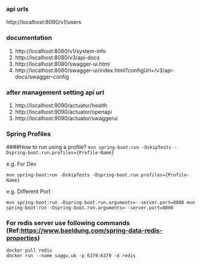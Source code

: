 

### api urls
http://localhost:8080/v1/users
### documentation
1. http://localhost:8080/v1/system-info
2. http://localhost:8080/v3/api-docs
3. http://localhost:8080/swagger-ui.html
4. http://localhost:8080/swagger-ui/index.html?configUrl=/v3/api-docs/swagger-config


### after management setting api url
1. http://localhost:9090/actuator/health
2. http://localhost:9090/actuator/openapi
3. http://localhost:9090/actuator/swaggerui


### Spring Profiles
####How to run using a profile?
```mvn spring-boot:run -DskipTests -Dspring-boot.run.profiles={Profile-Name}```

e.g. For Dev

```mvn spring-boot:run -DskipTests -Dspring-boot.run.profiles={Profile-Name}```

e.g. Different Port

```mvn spring-boot:run -Dspring-boot.run.arguments=--server.port=8080 mvn spring-boot:run -Dspring-boot.run.arguments=--server.port=8090```

### For redis server use following commands (Ref:https://www.baeldung.com/spring-data-redis-properties)
```
docker pull redis
docker run --name saggu.uk -p 6379:6379 -d redis
```